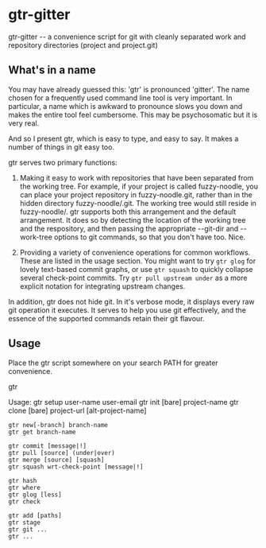 gtr-gitter
==========

gtr-gitter -- a convenience script for git with cleanly separated work and repository directories (project and project.git)


What's in a name
----------------

You may have already guessed this: 'gtr' is pronounced 'gitter'.  The name chosen for a frequently used command line tool is very important.  In particular, a name which is awkward to pronounce slows you down and makes the entire tool feel cumbersome.  This may be psychosomatic but it is very real.

And so I present gtr, which is easy to type, and easy to say.  It makes a number of things in git easy too.

gtr serves two primary functions:

  1. Making it easy to work with repositories that have been separated from the working tree.  For example, if your project is called fuzzy-noodle, you can place your project repository in fuzzy-noodle.git, rather than in the hidden directory fuzzy-noodle/.git.  The working tree would still reside in fuzzy-noodle/.  gtr supports both this arrangement and the default arrangement.  It does so by detecting the location of the working tree and the respository, and then passing the appropriate --git-dir and --work-tree options to git commands, so that you don't have too.  Nice.

  2. Providing a variety of convenience operations for common workflows.  These are listed in the usage section.  You might want to try `gtr glog` for lovely text-based commit graphs, or use `gtr squash` to quickly collapse several check-point commits.  Try `gtr pull upstream under` as a more explicit notation for integrating upstream changes.

In addition, gtr does not hide git.  In it's verbose mode, it displays every raw git operation it executes.  It serves to help you use git effectively, and the essence of the supported commands retain their git flavour.


Usage
-----

Place the gtr script somewhere on your search PATH for greater convenience.

gtr 

Usage:
    gtr setup user-name user-email
    gtr init [bare] project-name
    gtr clone [bare] project-url [alt-project-name]

    gtr new[-branch] branch-name
    gtr get branch-name

    gtr commit [message|!]
    gtr pull [source] (under|over)
    gtr merge [source] [squash]
    gtr squash wrt-check-point [message|!]

    gtr hash
    gtr where
    gtr glog [less]
    gtr check

    gtr add [paths]
    gtr stage
    gtr git ...
    gtr ...


